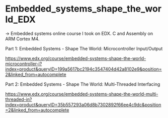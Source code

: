 # Embedded_systems_shape_the_world_EDX

-> Embedded systems online course I took on EDX. C and Assembly on ARM Cortex M4.

Part 1: Embedded Systems - Shape The World: Microcontroller Input/Output

https://www.edx.org/course/embedded-systems-shape-the-world-microcontroller-i?index=product&queryID=199a5617bc2194c3547404d42a8102e9&position=2&linked_from=autocomplete 

Part 2: Embedded Systems - Shape The World: Multi-Threaded Interfacing

https://www.edx.org/course/embedded-systems-shape-the-world-multi-threaded-in?index=product&queryID=35b557293a06d8b7302892f66ee4c9dc&position=2&linked_from=autocomplete
